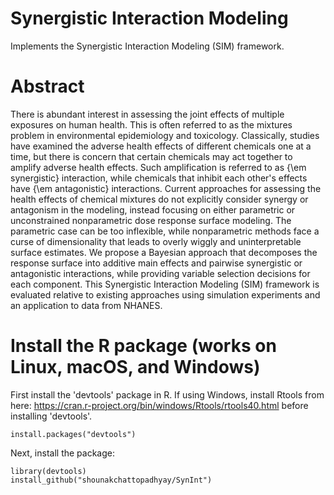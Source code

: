 # Synergistic Interaction Modeling
Implements the Synergistic Interaction Modeling (SIM) framework.

# Abstract

There is abundant interest in assessing the joint effects of multiple exposures on human health.  This is often referred to as the mixtures problem in environmental epidemiology and toxicology.  Classically, studies have examined the adverse health effects of different chemicals one at a time, but there is concern that certain chemicals may act together to amplify adverse health effects.  Such amplification is referred to as {\em synergistic} interaction, while chemicals that inhibit each other's effects have {\em antagonistic} interactions.  Current approaches for assessing the health effects of chemical mixtures do not explicitly consider synergy or antagonism in the modeling, instead focusing on either parametric or unconstrained nonparametric dose response surface modeling.  The parametric case can be too inflexible, while nonparametric methods face a curse of dimensionality that leads to overly wiggly and uninterpretable surface estimates. We propose a Bayesian approach that decomposes the response surface into additive main effects and pairwise synergistic or antagonistic interactions, while providing  variable selection decisions for each component.  This Synergistic Interaction Modeling (SIM) framework is evaluated relative to existing approaches using simulation experiments and an application to data from NHANES.

# Install the R package (works on Linux, macOS, and Windows)

First install the 'devtools' package in R. If using Windows, install Rtools from here: https://cran.r-project.org/bin/windows/Rtools/rtools40.html before installing 'devtools'.

```
install.packages("devtools")
```
Next, install the package:

```
library(devtools)
install_github("shounakchattopadhyay/SynInt")
```
